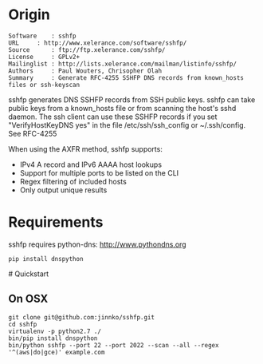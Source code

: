 # Origin

```
Software	: sshfp
URL		: http://www.xelerance.com/software/sshfp/
Source		: ftp://ftp.xelerance.com/sshfp/
License		: GPLv2+
Mailinglist	: http://lists.xelerance.com/mailman/listinfo/sshfp/
Authors		: Paul Wouters, Chrisopher Olah
Summary		: Generate RFC-4255 SSHFP DNS records from known_hosts files or ssh-keyscan
```

sshfp generates DNS SSHFP records from SSH public keys. sshfp can take
public keys from a known_hosts file or from scanning the host's sshd daemon.
The ssh client can use these SSHFP records if you set "VerifyHostKeyDNS yes"
in the file /etc/ssh/ssh_config or ~/.ssh/config. See RFC-4255

When using the AXFR method, sshfp supports:

- IPv4 A record and IPv6 AAAA host lookups
- Support for multiple ports to be listed on the CLI
- Regex filtering of included hosts
- Only output unique results

# Requirements

sshfp requires python-dns: http://www.pythondns.org

```
pip install dnspython
```

# Quickstart

## On OSX

```
git clone git@github.com:jinnko/sshfp.git
cd sshfp
virtualenv -p python2.7 ./
bin/pip install dnspython
bin/python sshfp --port 22 --port 2022 --scan --all --regex '^(aws|do|gce)' example.com
```
